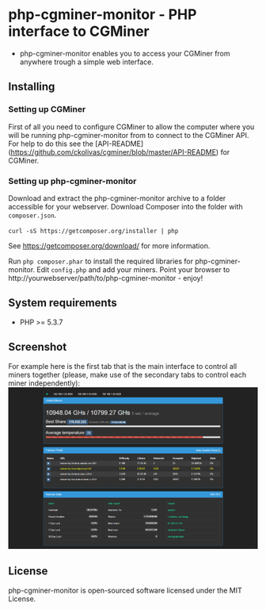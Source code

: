 php-cgminer-monitor - PHP interface to CGMiner
=====================================
* php-cgminer-monitor enables you to access your CGMiner from anywhere
trough a simple web interface.

Installing
---------------

### Setting up CGMiner
First of all you need to configure CGMiner to allow the computer where you will be running
php-cgminer-monitor from to connect to the CGMiner API.
For help to do this see the [API-README] (https://github.com/ckolivas/cgminer/blob/master/API-README) for CGMiner.

### Setting up php-cgminer-monitor
Download and extract the php-cgminer-monitor archive to a folder accessible for your webserver.
Download Composer into the folder with `composer.json`.

`curl -sS https://getcomposer.org/installer | php`

See https://getcomposer.org/download/ for more information.

Run `php composer.phar` to install the required libraries for php-cgminer-monitor.
Edit `config.php` and add your miners.
Point your browser to http://yourwebserver/path/to/php-cgminer-monitor - enjoy!

System requirements
-------------------
* PHP >= 5.3.7

Screenshot
----------
For example here is the first tab that is the main interface to control all miners together (please, make use of the secondary tabs to control each miner independently):
![solarized palette](https://github.com/ctubio/php-cgminer-monitor/raw/master/screenshotpng.png)

License
-------
php-cgminer-monitor is open-sourced software licensed under the MIT License.
